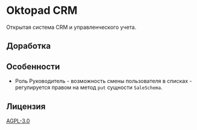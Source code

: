 # Oktopad CRM

Открытая система CRM и управленческого учета.

## Доработка


## Особенности

- Роль Руководитель - возможность смены пользователя в списках - 
регулируется правом на метод `put` сущности `SaleSchema`.

## Лицензия
[AGPL-3.0](https://github.com/romannep/assistant/blob/master/LICENSE)
